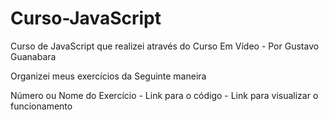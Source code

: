# Curso-JavaScript
Curso de JavaScript que realizei através do Curso Em Vídeo - Por Gustavo Guanabara

Organizei meus exercícios da Seguinte maneira

Número ou Nome do Exercício - Link para o código - Link para visualizar o funcionamento
